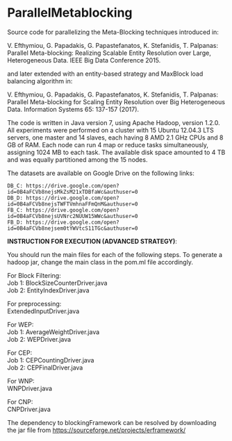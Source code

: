 # ParallelMetablocking

Source code for parallelizing the Meta-Blocking techniques introduced in:

V. Efthymiou, G. Papadakis, G. Papastefanatos, K. Stefanidis, T. Palpanas: Parallel Meta-blocking: Realizing Scalable Entity Resolution over Large, Heterogeneous Data. IEEE Big Data Conference 2015.

and later extended with an entity-based strategy and MaxBlock load balancing algorithm in:

V. Efthymiou, G. Papadakis, G. Papastefanatos, K. Stefanidis, T. Palpanas: Parallel Meta-blocking for Scaling Entity Resolution over Big Heterogeneous Data. Information Systems 65: 137-157 (2017).

The code is written in Java version 7, using Apache Hadoop, version 1.2.0. All experiments were performed on a cluster with 15 Ubuntu 12.04.3 LTS servers, one master and 14 slaves, each having 8 AMD 2.1 GHz CPUs and 8 GB of RAM. Each node can run 4 map or reduce tasks simultaneously, assigning 1024 MB to each task. The available disk space amounted to 4 TB and was equally partitioned among the 15 nodes.

The datasets are available on Google Drive on the following links:

    DB_C: https://drive.google.com/open?id=0B4aFCVb8nejsMkZsM21xTDBfaWc&authuser=0
    DB_D: https://drive.google.com/open?id=0B4aFCVb8nejsTWFTVmhnaFFmQnM&authuser=0
    FB_C: https://drive.google.com/open?id=0B4aFCVb8nejsUVNrc2NUUW15WWc&authuser=0
    FB_D: https://drive.google.com/open?id=0B4aFCVb8nejsem0tYWVtcS11TGc&authuser=0


**INSTRUCTION FOR EXECUTION (ADVANCED STRATEGY)**:

You should run the main files for each of the following steps. To generate a hadoop jar, change the main class in the pom.ml file accordingly. 

For Block Filtering:<br/>
Job 1: BlockSizeCounterDriver.java <br/>
Job 2: EntityIndexDriver.java

For preprocessing: <br/>
ExtendedInputDriver.java

For WEP:<br/>
Job 1: AverageWeightDriver.java<br/>
Job 2: WEPDriver.java

For CEP:<br/>
Job 1: CEPCountingDriver.java<br/>
Job 2: CEPFinalDriver.java

For WNP:<br/>
WNPDriver.java

For CNP:<br/>
CNPDriver.java

The dependency to blockingFramework can be resolved by downloading the jar file from https://sourceforge.net/projects/erframework/
